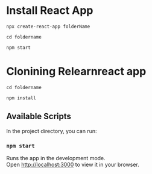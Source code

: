# Install React App

`npx create-react-app folderName`

`cd foldername`

`npm start`

# Clonining Relearnreact app

`cd foldername`

`npm install`


## Available Scripts

In the project directory, you can run:

### `npm start`

Runs the app in the development mode.\
Open [http://localhost:3000](http://localhost:3000) to view it in your browser.

